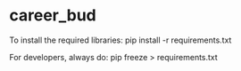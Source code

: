 # career_bud

To install the required libraries: pip install -r requirements.txt

For developers, always do: pip freeze > requirements.txt